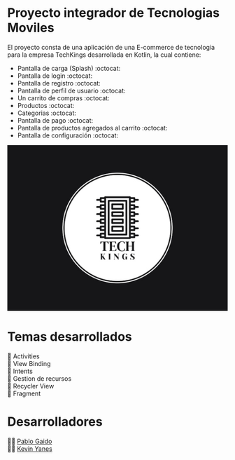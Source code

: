 # Proyecto integrador de Tecnologias Moviles

El proyecto consta de una aplicación de una E-commerce de tecnologia para la empresa TechKings desarrollada en Kotlin, la cual contiene:
- Pantalla de carga (Splash) :octocat:    
- Pantalla de login :octocat:    
- Pantalla de registro :octocat:  
- Pantalla de perfil de usuario :octocat:  
- Un carrito de compras :octocat:  
- Productos :octocat:  
- Categorias :octocat:  
- Pantalla de pago :octocat:  
- Pantalla de productos agregados al carrito :octocat:  
- Pantalla de configuración :octocat:  

<p align="center">
     <img src="/resources/LogoTecnologiaMovil.jpg" />
</p>

# Temas desarrollados
📝 Activities  
📝 View Binding  
📝 Intents  
📝 Gestion de recursos  
📝 Recycler View  
📝 Fragment  

# Desarrolladores
👨‍💻 [Pablo Gaido](https://github.com/Pablo592)  
👨‍💻 [Kevin Yanes](https://github.com/kyanesdev)
